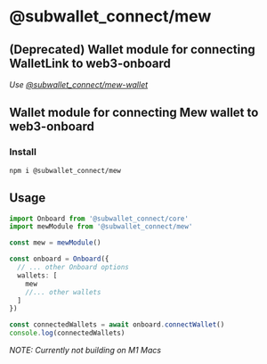 # @subwallet_connect/mew

## (Deprecated) Wallet module for connecting WalletLink to web3-onboard
_Use [@subwallet_connect/mew-wallet](../mew-wallet/README.md)_

## Wallet module for connecting Mew wallet to web3-onboard

### Install

`npm i @subwallet_connect/mew`

## Usage

```typescript
import Onboard from '@subwallet_connect/core'
import mewModule from '@subwallet_connect/mew'

const mew = mewModule()

const onboard = Onboard({
  // ... other Onboard options
  wallets: [
    mew
    //... other wallets
  ]
})

const connectedWallets = await onboard.connectWallet()
console.log(connectedWallets)
```

_NOTE: Currently not building on M1 Macs_
